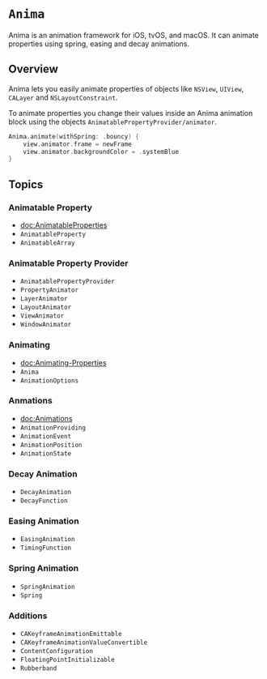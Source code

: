 # ``Anima``

Anima is an animation framework for iOS, tvOS, and macOS. It can animate properties using spring, easing and decay animations.

## Overview

Anima lets you easily animate properties of objects like `NSView`, `UIView`, `CALayer` and `NSLayoutConstraint`. 

To animate properties you change their values inside an Anima animation block using the objects ``AnimatablePropertyProvider/animator``.

```swift
Anima.animate(withSpring: .bouncy) {
    view.animator.frame = newFrame
    view.animator.backgroundColor = .systemBlue
}
```

## Topics

### Animatable Property

- <doc:AnimatableProperties>
- ``AnimatableProperty``
- ``AnimatableArray``

### Animatable Property Provider

- ``AnimatablePropertyProvider``
- ``PropertyAnimator``
- ``LayerAnimator``
- ``LayoutAnimator``
- ``ViewAnimator``
- ``WindowAnimator``

### Animating

- <doc:Animating-Properties>
- ``Anima``
- ``AnimationOptions``

### Anmations

- <doc:Animations>
- ``AnimationProviding``
- ``AnimationEvent``
- ``AnimationPosition``
- ``AnimationState``

### Decay Animation

- ``DecayAnimation``
- ``DecayFunction``

### Easing Animation

- ``EasingAnimation``
- ``TimingFunction``

### Spring Animation

- ``SpringAnimation``
- ``Spring``

### Additions

- ``CAKeyframeAnimationEmittable``
- ``CAKeyframeAnimationValueConvertible``
- ``ContentConfiguration``
- ``FloatingPointInitializable``
- ``Rubberband``

